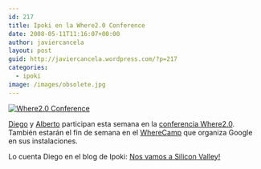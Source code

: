 ```yaml
---
id: 217
title: Ipoki en la Where2.0 Conference
date: 2008-05-11T11:16:07+00:00
author: javiercancela
layout: post
guid: http://javiercancela.wordpress.com/?p=217
categories:
  - ipoki
image: /images/obsolete.jpg
---
```

[<img class="alignnone size-full wp-image-219" src="/images/uploads/2008/05/728x90.jpg" alt="Where2.0 Conference" width="480" height="86" srcset="/images/uploads/2008/05/728x90.jpg 480w, /images/uploads/2008/05/728x90-300x54.jpg 300w" sizes="(max-width: 480px) 100vw, 480px" />](http://en.oreilly.com/where2008/public/schedule/detail/1577) [](/images/uploads/2008/05/728x90.jpg)

[Diego](http://www.ipoki.com/maps/diego "Mapa de Diego") y [Alberto](http://www.ipoki.com/maps/aandresl "Mapa de Alberto") participan esta semana en la [conferencia Where2.0](http://en.oreilly.com/where2008/public/schedule/detail/1577 "Where2.0"). También estarán el fin de semana en el [WhereCamp](http://wherecamp.pbwiki.com/WhereCamp2008 "WhereCamp") que organiza Google en sus instalaciones.

Lo cuenta Diego en el blog de Ipoki: [Nos vamos a Silicon Valley!](http://blogs.ipoki.com/es/2008/05/09/nos-vamos-a-silicon-valley/ "Nos vamos a Silicon Valley!")